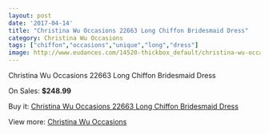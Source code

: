 ```yaml
---
layout: post
date: '2017-04-14'
title: "Christina Wu Occasions 22663 Long Chiffon Bridesmaid Dress"
category: Christina Wu Occasions
tags: ["chiffon","occasions","unique","long","dress"]
image: http://www.eudances.com/14520-thickbox_default/christina-wu-occasions-22663-long-chiffon-bridesmaid-dress.jpg
---
```

Christina Wu Occasions 22663 Long Chiffon Bridesmaid Dress

On Sales: **$248.99**
<a href="https://www.eudances.com/en/christina-wu-occasions/4348-christina-wu-occasions-22663-long-chiffon-bridesmaid-dress.html"><amp-img layout="responsive" width="600" height="600" src="//www.eudances.com/14520-thickbox_default/christina-wu-occasions-22663-long-chiffon-bridesmaid-dress.jpg" alt="Christina Wu Occasions 22663 Long Chiffon Bridesmaid Dress 0" /></a>
<a href="https://www.eudances.com/en/christina-wu-occasions/4348-christina-wu-occasions-22663-long-chiffon-bridesmaid-dress.html"><amp-img layout="responsive" width="600" height="600" src="//www.eudances.com/14523-thickbox_default/christina-wu-occasions-22663-long-chiffon-bridesmaid-dress.jpg" alt="Christina Wu Occasions 22663 Long Chiffon Bridesmaid Dress 1" /></a>
<a href="https://www.eudances.com/en/christina-wu-occasions/4348-christina-wu-occasions-22663-long-chiffon-bridesmaid-dress.html"><amp-img layout="responsive" width="600" height="600" src="//www.eudances.com/14522-thickbox_default/christina-wu-occasions-22663-long-chiffon-bridesmaid-dress.jpg" alt="Christina Wu Occasions 22663 Long Chiffon Bridesmaid Dress 2" /></a>
<a href="https://www.eudances.com/en/christina-wu-occasions/4348-christina-wu-occasions-22663-long-chiffon-bridesmaid-dress.html"><amp-img layout="responsive" width="600" height="600" src="//www.eudances.com/14521-thickbox_default/christina-wu-occasions-22663-long-chiffon-bridesmaid-dress.jpg" alt="Christina Wu Occasions 22663 Long Chiffon Bridesmaid Dress 3" /></a>

Buy it: [Christina Wu Occasions 22663 Long Chiffon Bridesmaid Dress](https://www.eudances.com/en/christina-wu-occasions/4348-christina-wu-occasions-22663-long-chiffon-bridesmaid-dress.html "Christina Wu Occasions 22663 Long Chiffon Bridesmaid Dress")

View more: [Christina Wu Occasions](https://www.eudances.com/en/59-christina-wu-occasions "Christina Wu Occasions")